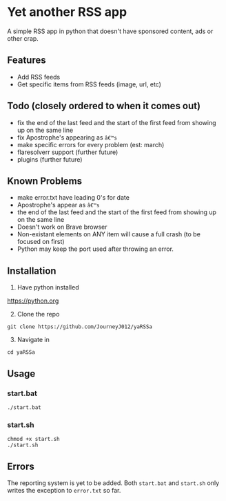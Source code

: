 # Yet another RSS app

A simple RSS app in python that doesn't have sponsored content, ads or other crap.


## Features

- Add RSS feeds
- Get specific items from RSS feeds (image, url, etc)


## Todo (closely ordered to when it comes out)

- fix the end of the last feed and the start of the first feed from showing up on the same line
- fix Apostrophe's appearing as `â€™s`
- make specific errors for every problem (est: march)
- flaresolverr support (further future)
- plugins (further future)


## Known Problems

- make error.txt have leading 0's for date
- Apostrophe's appear as `â€™s`
- the end of the last feed and the start of the first feed from showing up on the same line
- Doesn't work on Brave browser
- Non-existant elements on ANY item will cause a full crash (to be focused on first)
- Python may keep the port used after throwing an error.


## Installation

1. Have python installed 

https://python.org

2. Clone the repo

`git clone https://github.com/JourneyJ012/yaRSSa`

3. Navigate in

`cd yaRSSa`


## Usage

### start.bat

`./start.bat`

### start.sh

```
chmod +x start.sh
./start.sh
```


## Errors

The reporting system is yet to be added. Both `start.bat` and `start.sh` only writes the exception to `error.txt` so far. 